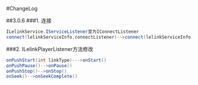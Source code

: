 #ChangeLog

##3.0.6
###1. 连接
```java
ILelinkService.IServiceListener变为IConnectListener
connect(lelinkServiceInfo,connectListener)-->connect(lelinkServiceInfo)

```
###2. ILelinkPlayerListener方法修改
```java
onPushStart(int linkType)--->onStart()
onPushPause()-->onPause()
onPushStop()-->onStop()
onSeek()-->onSeekComplete()
```


